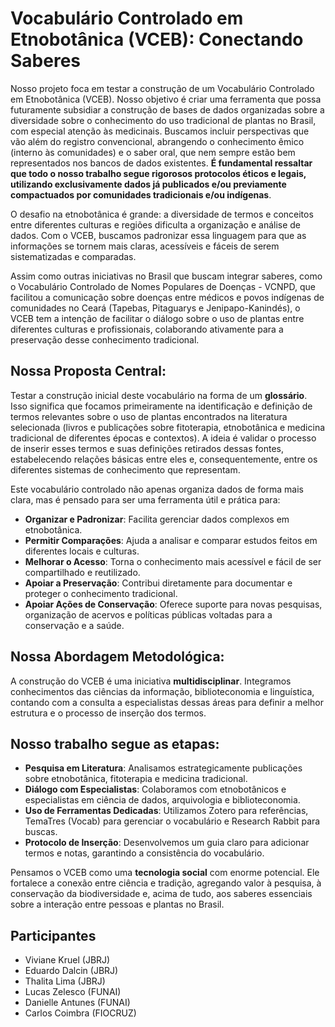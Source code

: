 # Vocabulário Controlado em Etnobotânica (VCEB): Conectando Saberes

Nosso projeto foca em testar a construção de um Vocabulário Controlado em Etnobotânica (VCEB). Nosso objetivo é criar uma ferramenta que possa futuramente subsidiar a construção de bases de dados organizadas sobre a diversidade sobre o conhecimento do uso tradicional de plantas no Brasil, com especial atenção às medicinais. Buscamos incluir perspectivas que vão além do registro convencional, abrangendo o conhecimento êmico (interno às comunidades) e o saber oral, que nem sempre estão bem representados nos bancos de dados existentes. __É fundamental ressaltar que todo o nosso trabalho segue rigorosos protocolos éticos e legais, utilizando exclusivamente dados já publicados e/ou previamente compactuados por comunidades tradicionais e/ou indígenas__.

O desafio na etnobotânica é grande: a diversidade de termos e conceitos entre diferentes culturas e regiões dificulta a organização e análise de dados. Com o VCEB, buscamos padronizar essa linguagem para que as informações se tornem mais claras, acessíveis e fáceis de serem sistematizadas e comparadas.

Assim como outras iniciativas no Brasil que buscam integrar saberes, como o Vocabulário Controlado de Nomes Populares de Doenças - VCNPD, que facilitou a comunicação sobre doenças entre médicos e povos indígenas de comunidades no Ceará (Tapebas, Pitaguarys e Jenipapo-Kanindés), o VCEB tem a intenção de facilitar o diálogo sobre o uso de plantas entre diferentes culturas e profissionais, colaborando ativamente para a preservação desse conhecimento tradicional.

## Nossa Proposta Central:

Testar a construção inicial deste vocabulário na forma de um __glossário__. Isso significa que focamos primeiramente na identificação e definição de termos relevantes sobre o uso de plantas encontrados na literatura selecionada (livros e publicações sobre fitoterapia, etnobotânica e medicina tradicional de diferentes épocas e contextos). A ideia é validar o processo de inserir esses termos e suas definições retirados dessas fontes, estabelecendo relações básicas entre eles e, consequentemente, entre os diferentes sistemas de conhecimento que representam.

Este vocabulário controlado não apenas organiza dados de forma mais clara, mas é pensado para ser uma ferramenta útil e prática para:

* __Organizar e Padronizar__: Facilita gerenciar dados complexos em etnobotânica.
* __Permitir Comparações__: Ajuda a analisar e comparar estudos feitos em diferentes locais e culturas.
* __Melhorar o Acesso__: Torna o conhecimento mais acessível e fácil de ser compartilhado e reutilizado.
* __Apoiar a Preservação__: Contribui diretamente para documentar e proteger o conhecimento tradicional.
* __Apoiar Ações de Conservação__: Oferece suporte para novas pesquisas, organização de acervos e políticas públicas voltadas para a conservação e a saúde.

## Nossa Abordagem Metodológica:

A construção do VCEB é uma iniciativa __multidisciplinar__. Integramos conhecimentos das ciências da informação, biblioteconomia e linguística, contando com a consulta a especialistas dessas áreas para definir a melhor estrutura e o processo de inserção dos termos. 

## Nosso trabalho segue as etapas: 

* __Pesquisa em Literatura__: Analisamos estrategicamente publicações sobre etnobotânica, fitoterapia e medicina tradicional.
* __Diálogo com Especialistas__: Colaboramos com etnobotânicos e especialistas em ciência de dados, arquivologia e biblioteconomia.
* __Uso de Ferramentas Dedicadas__: Utilizamos Zotero para referências, TemaTres (Vocab) para gerenciar o vocabulário e Research Rabbit para buscas.
* __Protocolo de Inserção__: Desenvolvemos um guia claro para adicionar termos e notas, garantindo a consistência do vocabulário.

Pensamos o VCEB como uma __tecnologia social__ com enorme potencial. Ele fortalece a conexão entre ciência e tradição, agregando valor à pesquisa, à conservação da biodiversidade e, acima de tudo, aos saberes essenciais sobre a interação entre pessoas e plantas no Brasil.

## Participantes

* Viviane Kruel (JBRJ)
* Eduardo Dalcin (JBRJ)
* Thalita Lima (JBRJ)
* Lucas Zelesco (FUNAI)
* Danielle Antunes (FUNAI)
* Carlos Coimbra (FIOCRUZ)
